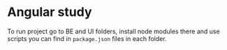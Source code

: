 # Angular study

To run project go to BE and UI folders, install node modules there and use scripts you can find in `package.json` files in each folder.